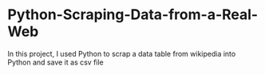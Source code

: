 # Python-Scraping-Data-from-a-Real-Web
In this project, I used Python to scrap a data table from wikipedia into Python and save it as csv file
